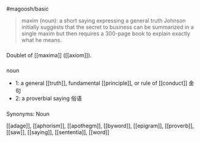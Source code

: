 #magoosh/basic

> maxim (noun): a short saying expressing a general truth 
Johnson initially suggests that the secret to business can be summarized in a single maxim but then 
requires a 300-page book to explain exactly what he means. 

###
 Doublet of [[maxima]] ([[axiom]]).
###
noun
- 1: a general [[truth]], fundamental [[principle]], or rule of [[conduct]] 金句
- 2: a proverbial saying 俗语

###
Synonyms: Noun

[[adage]], [[aphorism]], [[apothegm]], [[byword]], [[epigram]], [[proverb]], [[saw]], [[saying]], [[sententia]], [[word]]